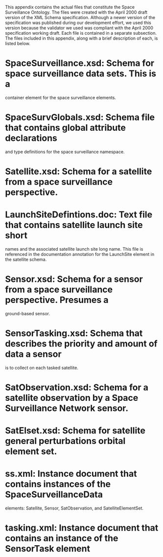 This appendix contains the actual files that constitute the Space Surveillance Ontology.  The
files were created with the April 2000 draft version of the XML Schema specification.
Although a newer version of the specification was published during our development effort,
we used this version because the validator we used was compliant with the April 2000
specification working draft.  Each file is contained in a separate subsection.  The files
included in this appendix, along with a brief description of each, is listed below.

# SpaceSurveillance.xsd:  Schema for space surveillance data sets. This is a 
  container element for the space surveillance elements.
# SpaceSurvGlobals.xsd:  Schema file that contains global attribute declarations 
  and type definitions for the space surveillance namespace.
# Satellite.xsd:  Schema for a satellite from a space surveillance perspective.
# LaunchSiteDefintions.doc:  Text file that contains satellite launch site short 
  names and the associated satellite launch site long name.  This file is referenced 
  in the documentation annotation for the LaunchSite element in the satellite schema.
# Sensor.xsd:  Schema for a sensor from a space surveillance perspective. Presumes a 
  ground-based sensor.
# SensorTasking.xsd:  Schema that describes the priority and amount of data a sensor 
  is to collect on each tasked satellite.
# SatObservation.xsd:  Schema for a satellite observation by a Space Surveillance Network sensor.
# SatElset.xsd:  Schema for satellite general perturbations orbital element set.
# ss.xml:  Instance document that contains instances of the SpaceSurveillanceData 
  elements:  Satellite, Sensor, SatObservation, and SatelliteElementSet.
# tasking.xml:  Instance document that contains an instance of the SensorTask element
